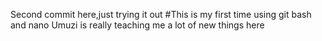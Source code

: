 Second commit here,just trying it out
#This is my first time using git bash and nano Umuzi is really teaching me a lot of new things here

